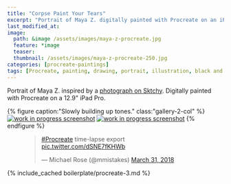 ```yaml
---
title: "Corpse Paint Your Tears"
excerpt: "Portrait of Maya Z. digitally painted with Procreate on an iPad."
last_modified_at:
image: 
  path: &image /assets/images/maya-z-procreate.jpg
  feature: *image
  teaser:
  thumbnail: /assets/images/maya-z-procreate-250.jpg
categories: [procreate-paintings]
tags: [Procreate, painting, drawing, portrait, illustration, black and white, time lapse]
---
```


Portrait of Maya Z. inspired by a [photograph on Sktchy](http://sktchy.com/efNbvC ). Digitally painted with Procreate on a 12.9" iPad Pro.

{% figure caption:"Slowly building up tones." class:"gallery-2-col" %}
[![work in progress screenshot](/assets/images/maya-z-progress-1.jpg)](/assets/images/maya-z-progress-1-lg.jpg)
[![work in progress screenshot](/assets/images/maya-z-progress-2.jpg)](/assets/images/maya-z-progress-2-lg.jpg)
{% endfigure %}

<figure>
  <blockquote class="twitter-tweet" data-conversation="none" data-lang="en"><p lang="en" dir="ltr"><a href="https://twitter.com/hashtag/Procreate?src=hash&amp;ref_src=twsrc%5Etfw">#Procreate</a> time-lapse export <a href="https://t.co/dSNE7fKHWb">pic.twitter.com/dSNE7fKHWb</a></p>&mdash; Michael Rose (@mmistakes) <a href="https://twitter.com/mmistakes/status/980117629473083394?ref_src=twsrc%5Etfw">March 31, 2018</a></blockquote>
  <script async src="https://platform.twitter.com/widgets.js" charset="utf-8"></script>
</figure>

{% include_cached boilerplate/procreate-3.md %}
